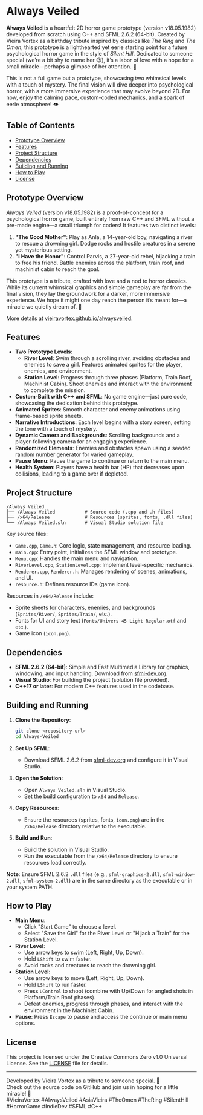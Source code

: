 # Always Veiled

**Always Veiled** is a heartfelt 2D horror game prototype (version v18.05.1982) developed from scratch using C++ and SFML 2.6.2 (64-bit). Created by Vieira Vortex as a birthday tribute inspired by classics like *The Ring* and *The Omen*, this prototype is a lighthearted yet eerie starting point for a future psychological horror game in the style of *Silent Hill*. Dedicated to someone special (we’re a bit shy to name her 😉), it’s a labor of love with a hope for a small miracle—perhaps a glimpse of her attention. 🌟

This is not a full game but a prototype, showcasing two whimsical levels with a touch of mystery. The final vision will dive deeper into psychological horror, with a more immersive experience that may evolve beyond 2D. For now, enjoy the calming pace, custom-coded mechanics, and a spark of eerie atmosphere! 👁️

## Table of Contents
- [Prototype Overview](#prototype-overview)
- [Features](#features)
- [Project Structure](#project-structure)
- [Dependencies](#dependencies)
- [Building and Running](#building-and-running)
- [How to Play](#how-to-play)
- [License](#license)

## Prototype Overview
*Always Veiled* (version v18.05.1982) is a proof-of-concept for a psychological horror game, built entirely from raw C++ and SFML without a pre-made engine—a small triumph for coders! It features two distinct levels:
1. **"The Good Mother"**: Play as Anla, a 14-year-old boy, navigating a river to rescue a drowning girl. Dodge rocks and hostile creatures in a serene yet mysterious setting.
2. **"I Have the Honor"**: Control Parvis, a 27-year-old rebel, hijacking a train to free his friend. Battle enemies across the platform, train roof, and machinist cabin to reach the goal.

This prototype is a tribute, crafted with love and a nod to horror classics. While its current whimsical graphics and simple gameplay are far from the final vision, they lay the groundwork for a darker, more immersive experience. We hope it might one day reach the person it’s meant for—a miracle we quietly dream of. 💖

More details at [vieiravortex.github.io/alwaysveiled](https://vieiravortex.github.io/alwaysveiled/).

## Features
- **Two Prototype Levels**:
  - **River Level**: Swim through a scrolling river, avoiding obstacles and enemies to save a girl. Features animated sprites for the player, enemies, and environment.
  - **Station Level**: Progress through three phases (Platform, Train Roof, Machinist Cabin). Shoot enemies and interact with the environment to complete the mission.
- **Custom-Built with C++ and SFML**: No game engine—just pure code, showcasing the dedication behind this prototype.
- **Animated Sprites**: Smooth character and enemy animations using frame-based sprite sheets.
- **Narrative Introductions**: Each level begins with a story screen, setting the tone with a touch of mystery.
- **Dynamic Camera and Backgrounds**: Scrolling backgrounds and a player-following camera for an engaging experience.
- **Randomized Elements**: Enemies and obstacles spawn using a seeded random number generator for varied gameplay.
- **Pause Menu**: Pause the game to continue or return to the main menu.
- **Health System**: Players have a health bar (HP) that decreases upon collisions, leading to a game over if depleted.

## Project Structure
```
/Always Veiled
├── /Always Veiled           # Source code (.cpp and .h files)
├── /x64/Release             # Resources (sprites, fonts, .dll files)
└── /Always Veiled.sln       # Visual Studio solution file
```

Key source files:
- `Game.cpp`, `Game.h`: Core logic, state management, and resource loading.
- `main.cpp`: Entry point, initializes the SFML window and prototype.
- `Menu.cpp`: Handles the main menu and navigation.
- `RiverLevel.cpp`, `StationLevel.cpp`: Implement level-specific mechanics.
- `Renderer.cpp`, `Renderer.h`: Manages rendering of scenes, animations, and UI.
- `resource.h`: Defines resource IDs (game icon).

Resources in `/x64/Release` include:
- Sprite sheets for characters, enemies, and backgrounds (`Sprites/River/`, `Sprites/Train/`, etc.).
- Fonts for UI and story text (`Fonts/Univers 45 Light Regular.otf` and etc.).
- Game icon (`icon.png`).

## Dependencies
- **SFML 2.6.2 (64-bit)**: Simple and Fast Multimedia Library for graphics, windowing, and input handling. Download from [sfml-dev.org](https://www.sfml-dev.org/download/sfml/2.6.2/).
- **Visual Studio**: For building the project (solution file provided).
- **C++17 or later**: For modern C++ features used in the codebase.

## Building and Running
1. **Clone the Repository**:
   ```bash
   git clone <repository-url>
   cd Always-Veiled
   ```

2. **Set Up SFML**:
   - Download SFML 2.6.2 from [sfml-dev.org](https://www.sfml-dev.org/download/sfml/2.6.2/) and configure it in Visual Studio.

3. **Open the Solution**:
   - Open `Always Veiled.sln` in Visual Studio.
   - Set the build configuration to `x64` and `Release`.

4. **Copy Resources**:
   - Ensure the resources (sprites, fonts, `icon.png`) are in the `/x64/Release` directory relative to the executable.

5. **Build and Run**:
   - Build the solution in Visual Studio.
   - Run the executable from the `/x64/Release` directory to ensure resources load correctly.

**Note**: Ensure SFML 2.6.2 `.dll` files (e.g., `sfml-graphics-2.dll`, `sfml-window-2.dll`, `sfml-system-2.dll`) are in the same directory as the executable or in your system PATH.

## How to Play
- **Main Menu**:
  - Click "Start Game" to choose a level.
  - Select "Save the Girl" for the River Level or "Hijack a Train" for the Station Level.
- **River Level**:
  - Use arrow keys to swim (Left, Right, Up, Down).
  - Hold `LShift` to swim faster.
  - Avoid rocks and creatures to reach the drowning girl.
- **Station Level**:
  - Use arrow keys to move (Left, Right, Up, Down).
  - Hold `LShift` to run faster.
  - Press `LControl` to shoot (combine with Up/Down for angled shots in Platform/Train Roof phases).
  - Defeat enemies, progress through phases, and interact with the environment in the Machinist Cabin.
- **Pause**: Press `Escape` to pause and access the continue or main menu options.

## License
This project is licensed under the Creative Commons Zero v1.0 Universal License. See the [LICENSE](LICENSE) file for details.

---
Developed by Vieira Vortex as a tribute to someone special. 💫  
Check out the source code on GitHub and join us in hoping for a little miracle! 👀  
#VieiraVortex #AlwaysVeiled #AsiaVieira #TheOmen #TheRing #SilentHill #HorrorGame #IndieDev #SFML #C++

